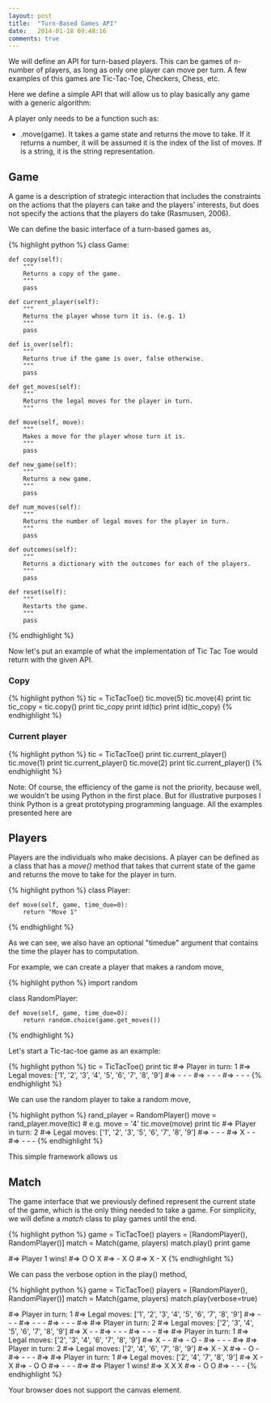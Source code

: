 ```yaml
---
layout: post
title:  "Turn-Based Games API"
date:   2014-01-18 09:48:16
comments: true
---
```


We will define an API for turn-based players. This can be games of n-number of players, as long as
only one player can move per turn. A few examples of this games are Tic-Tac-Toe, Checkers, Chess,
etc. 

Here we define a simple API that will allow us to play basically any game with a generic algorithm:


A player only needs to be a function such as:

- .move(game). It takes a game state and returns the move to take. If it returns a number, it will
  be assumed it is the index of the list of moves. If is a string, it is the string representation.

Game
----

A game is a description of strategic interaction that includes the constraints on the actions that
the players can take and the players’ interests, but does not specify the actions that the players
do take (Rasmusen, 2006).

We can define the basic interface of a turn-based games as,

{% highlight python %}
class Game:

    def copy(self):
        """
        Returns a copy of the game.
        """
        pass

    def current_player(self):
        """
        Returns the player whose turn it is. (e.g. 1)
        """
        pass

    def is_over(self):
        """
        Returns true if the game is over, false otherwise.
        """
        pass

    def get_moves(self):
        """
        Returns the legal moves for the player in turn.
        """

    def move(self, move):
        """
        Makes a move for the player whose turn it is.
        """
        pass

    def new_game(self):
        """
        Returns a new game.
        """
        pass

    def num_moves(self):
        """
        Returns the number of legal moves for the player in turn.
        """
        pass

    def outcomes(self):
        """
        Returns a dictionary with the outcomes for each of the players.
        """
        pass

    def reset(self):
        """
        Restarts the game.
        """
        pass

{% endhighlight %}

Now let's put an example of what the implementation of Tic Tac Toe would return with the given API.

### Copy

{% highlight python %}
tic = TicTacToe()
tic.move(5)
tic.move(4)
print tic
tic_copy = tic.copy()
print tic_copy
print id(tic)
print id(tic_copy)
{% endhighlight %}

### Current player

{% highlight python %}
tic = TicTacToe()
print tic.current_player()
tic.move(1)
print tic.current_player()
tic.move(2)
print tic.current_player()
{% endhighlight %}

Note: Of course, the efficiency of the game is not the priority, because well, we wouldn't be using
Python in the first place. But for illustrative purposes I think Python is a great prototyping
programming language. All the examples presented here are 

Players
-------

Players are the individuals who make decisions. A player can be defined as a class that has a *move()* method
that takes that current state of the game and returns the move to take for the player in turn.

{% highlight python %}
class Player:

    def move(self, game, time_due=0):
        return "Move 1"
{% endhighlight %}

As we can see, we also have an optional "timedue" argument that contains the time the player has to
computation.

For example, we can create a player that makes a random move,

{% highlight python %}
import random

class RandomPlayer:

    def move(self, game, time_due=0):
        return random.choice(game.get_moves())
{% endhighlight %}

Let's start a Tic-tac-toe game as an example:

{% highlight python %}
tic = TicTacToe()
print tic
#=> Player in turn: 1
#=> Legal moves: ['1', '2', '3', '4', '5', '6', '7', '8', '9']
#=> - - -
#=> - - -
#=> - - -
{% endhighlight %}

We can use the random player to take a random move,

{% highlight python %}
rand_player = RandomPlayer()
move = rand_player.move(tic) # e.g. move = '4'
tic.move(move)
print tic
#=> Player in turn: 2
#=> Legal moves: ['1', '2', '3', '5', '6', '7', '8', '9']
#=> - - -
#=> X - -
#=> - - -
{% endhighlight %}

This simple framework allows us 

Match
-----

The game interface that we previously defined represent the current state of the game, which is the
only thing needed to take a game. For simplicity, we will define a *match* class to play games until
the end.

{% highlight python %}
game = TicTacToe()
players = [RandomPlayer(), RandomPlayer()]
match = Match(game, players)
match.play()
print game

#=> Player 1 wins!
#=> O O X
#=> - X O
#=> X - X
{% endhighlight %}

We can pass the verbose option in the play() method,

{% highlight python %}
game = TicTacToe()
players = [RandomPlayer(), RandomPlayer()]
match = Match(game, players)
match.play(verbose=true)

#=> Player in turn: 1
#=> Legal moves: ['1', '2', '3', '4', '5', '6', '7', '8', '9']
#=> - - -
#=> - - -
#=> - - -
#=>
#=> Player in turn: 2
#=> Legal moves: ['2', '3', '4', '5', '6', '7', '8', '9']
#=> X - -
#=> - - -
#=> - - -
#=>
#=> Player in turn: 1
#=> Legal moves: ['2', '3', '4', '6', '7', '8', '9']
#=> X - -
#=> - O -
#=> - - -
#=>
#=> Player in turn: 2
#=> Legal moves: ['2', '4', '6', '7', '8', '9']
#=> X - X
#=> - O -
#=> - - -
#=>
#=> Player in turn: 1
#=> Legal moves: ['2', '4', '7', '8', '9']
#=> X - X
#=> - O O
#=> - - -
#=>
#=> Player 1 wins!
#=> X X X
#=> - O O
#=> - - -
{% endhighlight %}

<canvas id="canvas" width="150" height="150">
Your browser does not support the canvas element.
</canvas>

<script src="/js/tic-tac-toe.js"></script>

[jekyll-gh]: https://github.com/mojombo/jekyll
[jekyll]:    http://jekyllrb.com
